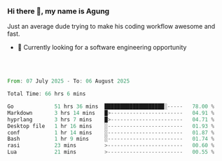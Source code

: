 ### Hi there 👋, my name is Agung
Just an average dude trying to make his coding workflow awesome and fast.

<!--
**agungfir98/agungfir98** is a ✨ _special_ ✨ repository because its `README.md` (this file) appears on your GitHub profile.
-->

- 🔭 Currently looking for a software engineering opportunity
<br/>
<br/>
<!--START_SECTION:waka-->

```rust
From: 07 July 2025 - To: 06 August 2025

Total Time: 66 hrs 6 mins

Go             51 hrs 36 mins  ███████████████████░-----   78.00 %
Markdown       3 hrs 14 mins   █>-----------------------   04.91 %
hyprlang       3 hrs 7 mins    █>-----------------------   04.71 %
Desktop file   1 hr 16 mins    ░------------------------   01.93 %
conf           1 hr 14 mins    ░------------------------   01.87 %
Bash           1 hr 9 mins     ░------------------------   01.74 %
rasi           23 mins         >------------------------   00.60 %
Lua            21 mins         >------------------------   00.55 %
```

<!--END_SECTION:waka-->
